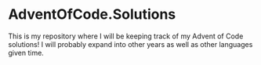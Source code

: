 # AdventOfCode.Solutions

This is my repository where I will be keeping track of my Advent of Code solutions! I will probably expand into other years as well as other languages given time.
